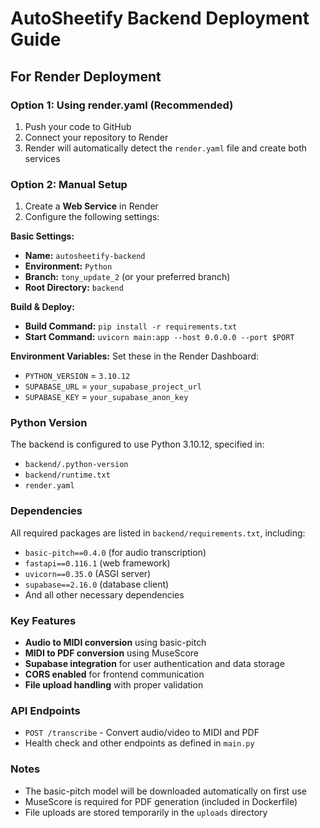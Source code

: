 # AutoSheetify Backend Deployment Guide

## For Render Deployment

### Option 1: Using render.yaml (Recommended)
1. Push your code to GitHub
2. Connect your repository to Render
3. Render will automatically detect the `render.yaml` file and create both services

### Option 2: Manual Setup
1. Create a **Web Service** in Render
2. Configure the following settings:

**Basic Settings:**
- **Name:** `autosheetify-backend`
- **Environment:** `Python`
- **Branch:** `tony_update_2` (or your preferred branch)
- **Root Directory:** `backend`

**Build & Deploy:**
- **Build Command:** `pip install -r requirements.txt`
- **Start Command:** `uvicorn main:app --host 0.0.0.0 --port $PORT`

**Environment Variables:**
Set these in the Render Dashboard:
- `PYTHON_VERSION` = `3.10.12`
- `SUPABASE_URL` = `your_supabase_project_url`
- `SUPABASE_KEY` = `your_supabase_anon_key`

### Python Version
The backend is configured to use Python 3.10.12, specified in:
- `backend/.python-version`
- `backend/runtime.txt`
- `render.yaml`

### Dependencies
All required packages are listed in `backend/requirements.txt`, including:
- `basic-pitch==0.4.0` (for audio transcription)
- `fastapi==0.116.1` (web framework)
- `uvicorn==0.35.0` (ASGI server)
- `supabase==2.16.0` (database client)
- And all other necessary dependencies

### Key Features
- **Audio to MIDI conversion** using basic-pitch
- **MIDI to PDF conversion** using MuseScore
- **Supabase integration** for user authentication and data storage
- **CORS enabled** for frontend communication
- **File upload handling** with proper validation

### API Endpoints
- `POST /transcribe` - Convert audio/video to MIDI and PDF
- Health check and other endpoints as defined in `main.py`

### Notes
- The basic-pitch model will be downloaded automatically on first use
- MuseScore is required for PDF generation (included in Dockerfile)
- File uploads are stored temporarily in the `uploads` directory
